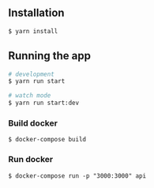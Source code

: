 ## Installation

```bash
$ yarn install
```

## Running the app

```bash
# development
$ yarn run start

# watch mode
$ yarn run start:dev
```

### Build docker

```
$ docker-compose build
```

### Run docker

```
$ docker-compose run -p "3000:3000" api
```
